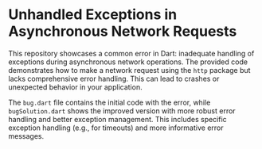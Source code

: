# Unhandled Exceptions in Asynchronous Network Requests

This repository showcases a common error in Dart: inadequate handling of exceptions during asynchronous network operations. The provided code demonstrates how to make a network request using the `http` package but lacks comprehensive error handling. This can lead to crashes or unexpected behavior in your application.

The `bug.dart` file contains the initial code with the error, while `bugSolution.dart` shows the improved version with more robust error handling and better exception management.  This includes specific exception handling (e.g., for timeouts) and more informative error messages.